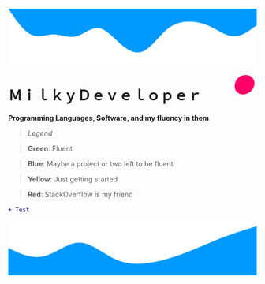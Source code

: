 ![Top waves](https://raw.githubusercontent.com/MilkyDeveloper/dump/main/wave-top.svg)

<img align="right" src="https://github.com/MilkyDeveloper/dump/raw/main/blob1.svg" width="50" height="50">

# ＭｉｌｋｙＤｅｖｅｌｏｐｅｒ

**Programming Languages, Software, and my fluency in them**
> *Legend*

> **Green**: Fluent

> **Blue**: Maybe a project or two left to be fluent

> **Yellow**: Just getting started

> **Red**: StackOverflow is my friend
```diff
+ Test
```

![Bottom waves](https://raw.githubusercontent.com/MilkyDeveloper/dump/main/wave-bottom.svg)
